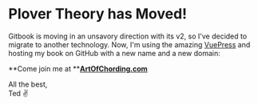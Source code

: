 # Plover Theory has Moved!

Gitbook is moving in an unsavory direction with its v2, so I've decided to migrate to another technology. Now, I'm using the amazing [VuePress](https://vuepress.vuejs.org/) and hosting my book on GitHub with a new name and a new domain:

**Come join me at **[**ArtOfChording.com**](https://www.artofchording.com)

All the best,  
Ted ✌

